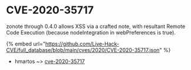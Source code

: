 # CVE-2020-35717

zonote through 0.4.0 allows XSS via a crafted note, with resultant Remote Code Execution (because nodeIntegration in webPreferences is true).

{% embed url="https://github.com/Live-Hack-CVE/full_database/blob/main/cves/2020/CVE-2020-35717.json" %}


* hmartos ~> [cve-2020-35717](https://zeste.alice-snow.ru/2020/database/cve-2020-35717/cve-2020-35717-hmartos)